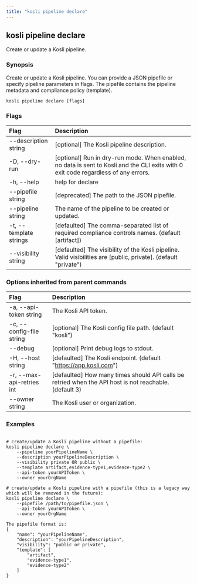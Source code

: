 ```yaml
---
title: "kosli pipeline declare"
---
```


## kosli pipeline declare

Create or update a Kosli pipeline.

### Synopsis

Create or update a Kosli pipeline.
You can provide a JSON pipefile or specify pipeline parameters in flags. 
The pipefile contains the pipeline metadata and compliance policy (template).

```shell
kosli pipeline declare [flags]
```

### Flags
| Flag | Description |
| :--- | :--- |
|        --description string  |  [optional] The Kosli pipeline description.  |
|    -D, --dry-run  |  [optional] Run in dry-run mode. When enabled, no data is sent to Kosli and the CLI exits with 0 exit code regardless of any errors.  |
|    -h, --help  |  help for declare  |
|        --pipefile string  |  [deprecated] The path to the JSON pipefile.  |
|        --pipeline string  |  The name of the pipeline to be created or updated.  |
|    -t, --template strings  |  [defaulted] The comma-separated list of required compliance controls names. (default [artifact])  |
|        --visibility string  |  [defaulted] The visibility of the Kosli pipeline. Valid visibilities are [public, private]. (default "private")  |


### Options inherited from parent commands
| Flag | Description |
| :--- | :--- |
|    -a, --api-token string  |  The Kosli API token.  |
|    -c, --config-file string  |  [optional] The Kosli config file path. (default "kosli")  |
|        --debug  |  [optional] Print debug logs to stdout.  |
|    -H, --host string  |  [defaulted] The Kosli endpoint. (default "https://app.kosli.com")  |
|    -r, --max-api-retries int  |  [defaulted] How many times should API calls be retried when the API host is not reachable. (default 3)  |
|        --owner string  |  The Kosli user or organization.  |


### Examples

```shell

# create/update a Kosli pipeline without a pipefile:
kosli pipeline declare \
	--pipeline yourPipelineName \
	--description yourPipelineDescription \
    --visibility private OR public \
	--template artifact,evidence-type1,evidence-type2 \
	--api-token yourAPIToken \
	--owner yourOrgName

# create/update a Kosli pipeline with a pipefile (this is a legacy way which will be removed in the future):
kosli pipeline declare \
	--pipefile /path/to/pipefile.json \
	--api-token yourAPIToken \
	--owner yourOrgName

The pipefile format is:
{
    "name": "yourPipelineName",
    "description": "yourPipelineDescription",
    "visibility": "public or private",
    "template": [
        "artifact",
        "evidence-type1",
        "evidence-type2"
    ]
}

```

